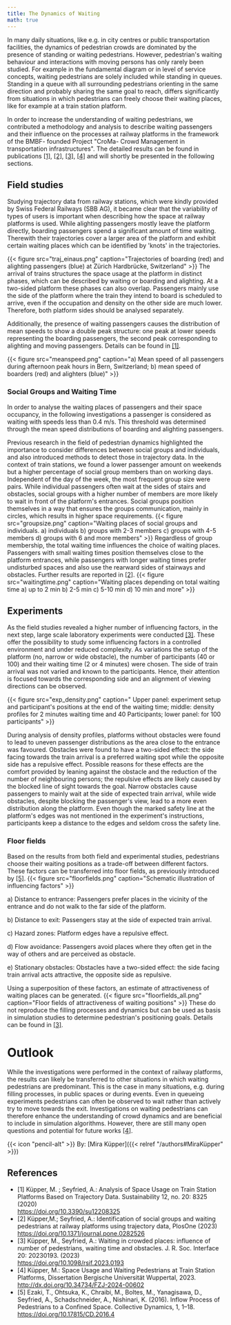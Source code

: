 ```yaml
---
title: The Dynamics of Waiting
math: true
---
```


In many daily situations, like e.g. in city centres or public transportation facilities, the dynamics of pedestrian crowds are dominated by the presence of standing or waiting pedestrians. However, pedestrian's waiting behaviour and interactions with moving persons has only rarely been studied. 
For example in the fundamental diagram or in level of service concepts, waiting pedestrians are solely included while standing in queues. Standing in a queue with all surrounding pedestrians orienting in the same direction and probably sharing the same goal to reach, differs significantly from situations in which pedestrians can freely choose their waiting places, like for example at a train station platform.

In order to increase the understanding of waiting pedestrians, we contributed a methodology and analysis to describe waiting passengers and their influence on the processes at railway platforms in the framework of the BMBF- founded Project "CroMa- Crowd Management in transportation infrastructures".  The detailed results can be found in publications  [[1]](#Küpper1),  [[2]](#Küpper2),  [[3]](#Küpper3), [[4]](#Küpper4) and will shortly be presented in the following sections.


## Field studies
Studying trajectory data from railway stations, which were kindly provided by Swiss Federal Railways (SBB AG), it became clear that the variability of types of users is important when describing how the space at railway platforms is used. While alighting passengers mostly leave the platform directly, boarding passengers spend a significant amount of time waiting. Therewith their trajectories cover a larger area of the platform and exhibit certain waiting places which can be identified by 'knots' in the trajectories.

{{< figure src="traj_einaus.png" caption="Trajectories of boarding (red) and alighting passengers (blue) at Zürich Hardbrücke, Switzerland" >}}
The arrival of trains structures the space usage at the platform in distinct phases, which can be described by waiting or boarding and alighting. At a two-sided platform these phases can also overlap. Passengers mainly use the side of the platform where the train they intend to board is scheduled to arrive, even if the occupation and density on the other side are much lower. Therefore, both platform sides should be analysed separately. 

Additionally, the presence of waiting passengers causes the distribution of mean speeds to show a double peak structure: one peak at lower speeds representing the boarding passengers, the second peak corresponding to alighting and moving passengers. Details can be found in [[1]](#Küpper1).

{{< figure src="meanspeed.png" caption="a) Mean speed of all passengers during afternoon peak hours in Bern, Switzerland; b) mean speed of boarders (red) and alighters (blue)" >}}

### Social Groups and Waiting Time
In order to analyse the waiting places of passengers and their space occupancy,  in the following investigations a passenger is considered as waiting with speeds less than 0.4 m/s. This threshold was determined through the mean speed distributions of boarding and alighting passengers.  

Previous research in the field of pedestrian dynamics highlighted the importance to consider differences between social groups and individuals, and also introduced methods to detect those in trajectory data. In the context of train stations, we found a lower passenger amount on weekends but a higher percentage of social group members than on working days. Independent of the day of the week, the most frequent group size were pairs. While individual passengers often wait at the sides of stairs and obstacles, social groups with a higher number of members are more likely to wait in front of the platform's entrances. Social groups position themselves in a way that ensures the groups communication, mainly in circles, which results in higher space requirements. 
{{< figure src="groupsize.png" caption="Waiting places of social groups and individuals. a) individuals b) groups with 2-3 members c) groups with 4-5 members d) groups with 6 and more members" >}}
Regardless of group membership, the total waiting time influences the choice of waiting places. Passengers with small waiting times position themselves close to the platform entrances, while passengers with longer waiting times prefer undisturbed spaces and also use the rearward sides of stairways and obstacles. Further results are reported in [[2]](#Küpper2).
{{< figure src="waitingtime.png" caption="Waiting places depending on total waiting time a) up to 2 min b) 2-5 min c) 5-10 min d) 10 min and more" >}}


## Experiments
As the field studies revealed a higher number of influencing factors, in the next step, large scale laboratory experiments were conducted [[3]](#Küpper3). These offer the possibility to study some influencing factors in a controlled environment and under reduced complexity. 
As variations the setup of the platform (no, narrow or wide obstacle), the number of participants (40 or 100) and their waiting time (2 or 4 minutes) were chosen. The side of train arrival  was not varied and known to the participants. Hence, their attention is focused towards the corresponding side and an alignment of viewing directions can be observed.

{{< figure src="exp_density.png" caption=" Upper panel: experiment setup and participant's positions at the end of the waiting time; middle: density profiles for 2 minutes waiting time and 40 Participants; lower panel: for 100 participants" >}}

During analysis of density profiles, platforms without obstacles were found to lead to uneven passenger distributions as the area close to the entrance was favoured. Obstacles were found to have a two-sided effect: the side facing towards the train arrival is a preferred waiting spot while the opposite side has a repulsive effect. Possible reasons for these effects are the comfort provided by leaning against the obstacle and the reduction of the number of neighbouring persons; the repulsive effects are likely caused by the blocked line of sight towards the goal. Narrow obstacles cause passengers to mainly wait at the side of expected train arrival, while wide obstacles, despite blocking the passenger's view, lead to a more even distribution along the platform.  Even though the marked safety line at the platform's edges was not mentioned in the experiment's instructions, participants keep a distance to the edges and seldom cross the safety line.

### Floor fields
Based on the results from both field and experimental studies, pedestrians choose their waiting positions as a trade-off between different factors. These factors can be transferred into floor fields, as previously introduced by [[5]](#Ezaki).
{{< figure src="floorfields.png" caption="Schematic illustration of influencing factors" >}}

a) Distance to entrance: Passengers prefer places in the vicinity of the entrance and do not walk to the far side of the platform.

b) Distance to exit: Passengers stay at the side of expected train arrival.

c) Hazard zones: Platform edges have a repulsive effect. 

d) Flow avoidance: Passengers avoid places where they often get in the way of others and are perceived as obstacle.

e) Stationary obstacles: Obstacles have a two-sided effect: the side facing train arrival acts attractive, the opposite side as repulsive.


Using a superposition of these factors, an estimate of attractiveness of waiting places can be generated. 
{{< figure src="floorfields_all.png" caption="Floor fields of attractiveness of waiting positions" >}}
These do not reproduce the filling processes and dynamics but can be used as basis in simulation studies to determine pedestrian's positioning goals. Details can be found in [[3]](#Küpper3).


# Outlook
While the investigations were performed in the context of railway platforms, the results can likely be transferred to other situations in which waiting pedestrians are predominant. This is the case in many situations, e.g. during filling processes, in public spaces or during events. Even in queueing experiments pedestrians can often be observed to wait rather than actively try to move towards the exit. Investigations on waiting pedestrians can therefore enhance the understanding of crowd dynamics and are beneficial to include in simulation algorithms. However, there are still many open questions and potential for future works [[4]](#Küpper4).

{{< icon "pencil-alt" >}} By: [Mira Küpper]({{< relref "/authors#MiraKüpper" >}})

## References
- <a name="Küpper1"></a>[1] Küpper, M. ; Seyfried, A.: Analysis of Space Usage on Train Station Platforms Based on Trajectory Data. Sustainability 12, no. 20: 8325 (2020)
  <br/>https://doi.org/10.3390/su12208325
- <a name="Küpper2"></a>[2] Küpper,M.; Seyfried, A.: Identification of social groups and waiting pedestrians at railway platforms using trajectory data, PlosOne (2023)
  <br/>https://doi.org/10.1371/journal.pone.0282526
- <a name="Küpper3"></a>[3] Küpper, M., Seyfried, A.: Waiting in crowded places: influence of number of pedestrians, waiting time and obstacles. J. R. Soc. Interface 20: 20230193. (2023)
  <br/> https://doi.org/10.1098/rsif.2023.0193
- <a name="Küpper4"></a>[4] Küpper, M.: Space Usage and Waiting Pedestrians at Train Station Platforms, Dissertation Bergische Universität Wuppertal, 2023.
  <br/> http://dx.doi.org/10.34734/FZJ-2024-00602
- <a name="Ezaki"></a>[5] Ezaki, T., Ohtsuka, K., Chraibi, M., Boltes, M., Yanagisawa, D., Seyfried, A., Schadschneider, A., Nishinari, K. (2016). Inflow Process of Pedestrians to a Confined Space. Collective Dynamics, 1, 1–18. 
  <br/> https://doi.org/10.17815/CD.2016.4


















